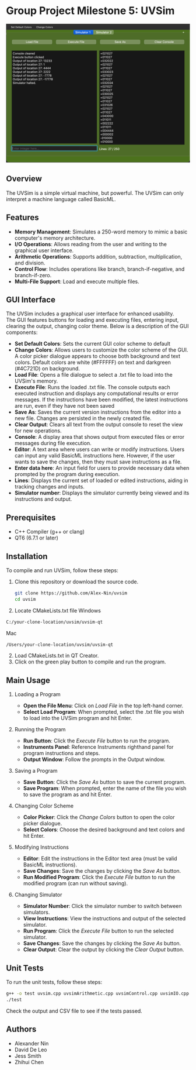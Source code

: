 # Group Project Milestone 5: UVSim

![main_window](screenshots%2Fmain_window.png)

## Overview
The UVSim is a simple virtual machine, but powerful. The UVSim can only interpret a machine language called BasicML.

## Features
- **Memory Management**: Simulates a 250-word memory to mimic a basic computer's memory architecture.
- **I/O Operations**: Allows reading from the user and writing to the graphical user interface.
- **Arithmetic Operations**: Supports addition, subtraction, multiplication, and division.
- **Control Flow**: Includes operations like branch, branch-if-negative, and branch-if-zero.
- **Multi-File Support**: Load and execute multiple files.

## GUI Interface
The UVSim includes a graphical user interface for enhanced usability.  
The GUI features buttons for loading and executing files, entering input, clearing the output, changing color theme. Below is a description of the GUI components:

- **Set Default Colors**: Sets the current GUI color scheme to default
- **Change Colors**: Allows users to customize the color scheme of the GUI. A color picker dialogue appears to choose both background and text colors. Default colors are white (#FFFFFF) on text and darkgreen (#4C721D) on background.
- **Load File**: Opens a file dialogue to select a .txt file to load into the UVSim's memory.
- **Execute File**: Runs the loaded .txt file. The console outputs each executed instruction and displays any computational results or error messages. If the instructions have been modified, the latest instructions are run, even if they have not been saved
- **Save As**: Saves the current version instructions from the editor into a new file. Changes are persisted in the newly created file.
- **Clear Output**: Clears all text from the output console to reset the view for new operations.
- **Console**: A display area that shows output from executed files or error messages during file execution.
- **Editor**: A text area where users can write or modify instructions. Users can input any valid BasicML instructions here. However, if the user wants to save the changes, then they must save instructions as a file.
- **Enter data here**: An input field for users to provide necessary data when prompted by the program during execution.
- **Lines**: Displays the current set of loaded or edited instructions, aiding in tracking changes and inputs.
- **Simulator number**: Displays the simulator currently being viewed and its instructions and output.

## Prerequisites
- C++ Compiler (g++ or clang)
- QT6 (6.7.1 or later)

## Installation
To compile and run UVSim, follow these steps:

1. Clone this repository or download the source code.
   ```bash
   git clone https://github.com/Alex-Nin/uvsim
   cd uvsim
   ```
2. Locate CMakeLists.txt file
Windows
```bash
C:/your-clone-location/uvsim/uvsim-qt
```
Mac
```bash
/Users/your-clone-location/uvsim/uvsim-qt
```
2. Load CMakeLists.txt in QT Creator.
3. Click on the green play button to compile and run the program.

## Main Usage
1. Loading a Program
   - **Open the File Menu**: Click on *Load File* in the top left-hand corner.
   - **Select Load Program**: When prompted, select the .txt file you wish to load into the UVSim program and hit Enter.

2. Running the Program
   - **Run Button**: Click the *Execute File* button to run the program.
   - **Instruments Panel**: Reference Instruments righthand panel for program instructions and steps.
   - **Output Window**: Follow the prompts in the Output window.

3. Saving a Program
   - **Save Button**: Click the *Save As* button to save the current program.
   - **Save Program**: When prompted, enter the name of the file you wish to save the program as and hit Enter.

4. Changing Color Scheme
    - **Color Picker**: Click the *Change Colors* button to open the color picker dialogue.
    - **Select Colors**: Choose the desired background and text colors and hit Enter.

5. Modifying Instructions
    - **Editor**: Edit the instructions in the Editor text area (must be valid BasicML instructions).
    - **Save Changes**: Save the changes by clicking the *Save As* button.
    - **Run Modified Program**: Click the *Execute File* button to run the modified program (can run without saving).

6. Changing Simulator
    - **Simulator Number**: Click the simulator number to switch between simulators.
    - **View Instructions**: View the instructions and output of the selected simulator.
    - **Run Program**: Click the *Execute File* button to run the selected simulator.
    - **Save Changes**: Save the changes by clicking the *Save As* button.
    - **Clear Output**: Clear the output by clicking the *Clear Output* button.

## Unit Tests
To run the unit tests, follow these steps:
```bash
g++ -o test uvsim.cpp uvsimArithmetic.cpp uvsimControl.cpp uvsimIO.cpp test.cpp
./test
```
Check the output and CSV file to see if the tests passed.

## Authors
- Alexander Nin
- David De Leo
- Jess Smith
- Zhihui Chen
